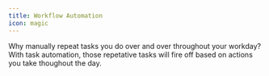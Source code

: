 ```yaml
---
title: Workflow Automation
icon: magic
---
```

Why manually repeat tasks you do over and over throughout your workday? With task automation, those repetative tasks will fire off based on actions you take thoughout the day. 
